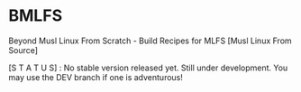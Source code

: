 # BMLFS
Beyond Musl Linux From Scratch - Build Recipes for  MLFS [Musl Linux From Source]

[S T A T U S] : No stable version released yet. Still under development. You may use the DEV branch if one is adventurous!

